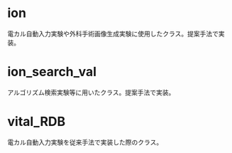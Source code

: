 # ion
電カル自動入力実験や外科手術画像生成実験に使用したクラス。提案手法で実装。

# ion_search_val
アルゴリズム検索実験等に用いたクラス。提案手法で実装。

# vital_RDB
電カル自動入力実験を従来手法で実装した際のクラス。
